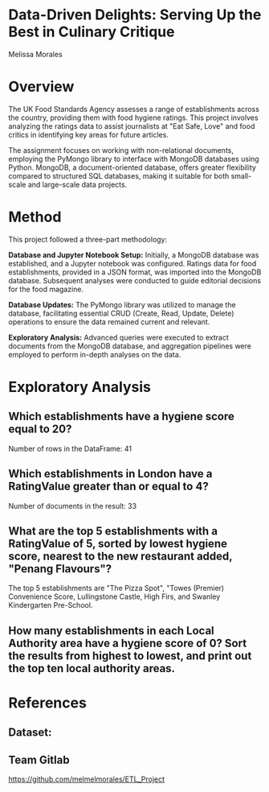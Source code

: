 # Data-Driven Delights: Serving Up the Best in Culinary Critique
Melissa Morales

# Overview

The UK Food Standards Agency assesses a range of establishments across the country, providing them with food hygiene ratings. This project involves analyzing the ratings data to assist journalists at "Eat Safe, Love" and food critics in identifying key areas for future articles.

The assignment focuses on working with non-relational documents, employing the PyMongo library to interface with MongoDB databases using Python. MongoDB, a document-oriented database, offers greater flexibility compared to structured SQL databases, making it suitable for both small-scale and large-scale data projects.

# Method

This project followed a three-part methodology:

**Database and Jupyter Notebook Setup:** Initially, a MongoDB database was established, and a Jupyter notebook was configured. Ratings data for food establishments, provided in a JSON format, was imported into the MongoDB database. Subsequent analyses were conducted to guide editorial decisions for the food magazine.

**Database Updates:** The PyMongo library was utilized to manage the database, facilitating essential CRUD (Create, Read, Update, Delete) operations to ensure the data remained current and relevant.

**Exploratory Analysis:** Advanced queries were executed to extract documents from the MongoDB database, and aggregation pipelines were employed to perform in-depth analyses on the data.

# Exploratory Analysis

## Which establishments have a hygiene score equal to 20?

Number of rows in the DataFrame: 41

## Which establishments in London have a RatingValue greater than or equal to 4?

Number of documents in the result: 33

## What are the top 5 establishments with a RatingValue of 5, sorted by lowest hygiene score, nearest to the new restaurant added, "Penang Flavours"?

The top 5 establishments are "The Pizza Spot", "Towes (Premier) Convenience Score, Lullingstone Castle, High Firs, and Swanley Kindergarten Pre-School.

## How many establishments in each Local Authority area have a hygiene score of 0? Sort the results from highest to lowest, and print out the top ten local authority areas.

# References
## Dataset: 

## Team Gitlab
https://github.com/melmelmorales/ETL_Project

